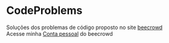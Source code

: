 # CodeProblems

Soluções dos problemas de código proposto no site <a href="https://www.beecrowd.com.br/judge/pt">beecrowd</a><br>
Acesse minha <a href="https://www.beecrowd.com.br/judge/pt/users/statistics/801697">Conta pessoal</a> do beecrowd
